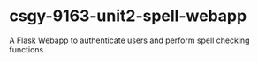 # csgy-9163-unit2-spell-webapp
A Flask Webapp to authenticate users and perform spell checking functions.
